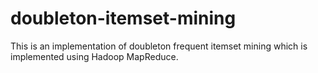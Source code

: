 # doubleton-itemset-mining

This is an implementation of doubleton frequent itemset mining which is implemented using Hadoop MapReduce.
